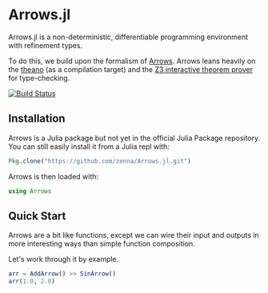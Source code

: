 Arrows.jl
=========

Arrows.jl is a non-deterministic, differentiable programming environment with refinement types.

To do this, we build upon the formalism of [Arrows](https://en.wikibooks.org/wiki/Haskell/Understanding_arrows).
Arrows leans heavily on the [theano](http://deeplearning.net/software/theano/) (as a compilation target) and the [Z3 interactive theorem prover](https://github.com/Z3Prover/z3) for type-checking.


[![Build Status](https://travis-ci.org/zenna/Arrows.jl.svg?branch=master)](https://travis-ci.org/zenna/Arrows.jl)

## Installation

Arrows is a Julia package but not yet in the official Julia Package repository.
You can still easily install it from a Julia repl with:

```julia
Pkg.clone("https://github.com/zenna/Arrows.jl.git")
```

Arrows is then loaded with:

```julia
using Arrows
```

## Quick Start

Arrows are a bit like functions, except we can wire their input and outputs in more interesting ways than simple function composition.

Let's work through it by example.

```julia
arr = AddArrow() >> SinArrow()
arr(1.0, 2.0)
```
